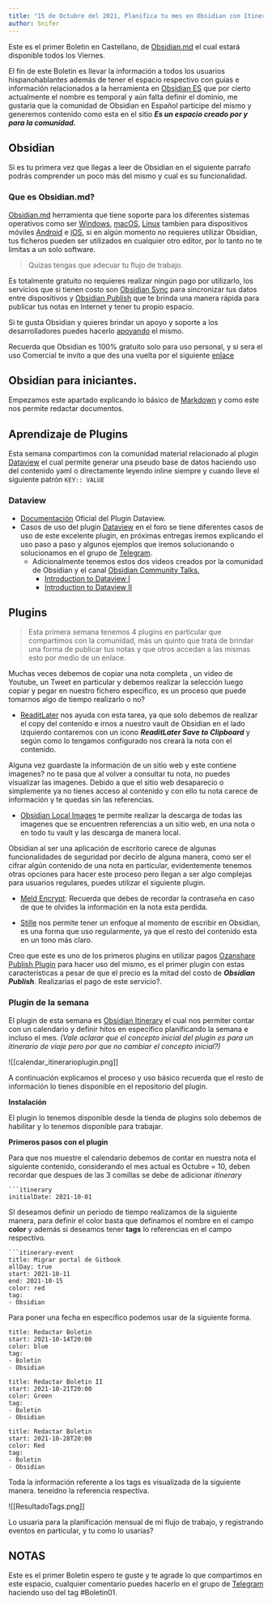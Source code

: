 ```yaml
---
title: "15 de Octubre del 2021, Planifica tu mes en Obsidian con Itinerary"
author: Snifer
---
```


Este es el primer Boletin en Castellano, de [Obsidian.md](https://obsidian.md) el cual estará disponible todos los Viernes. 

El fin de este Boletin es llevar la información a todos los usuarios hispanohablantes además de tener el espacio respectivo con guias e información relacionados a la herramienta en [Obsidian ES](https://obsidian-es.netlify.app/) que por cierto actualmente el nombre es temporal y aún falta definir el dominio, me gustaria que la comunidad de Obsidian en Español participe del mismo y generemos contenido como esta en el sitio ***Es un espacio creado por y para la comunidad.***


## Obsidian
Si es tu primera vez que llegas a leer de Obsidian en el siguiente parrafo podrás comprender un poco más del mismo y cual es su funcionalidad.

### Que es Obsidian.md?
 [Obsidian.md](https://obsidian.md)   herramienta que tiene soporte para los diferentes sistemas operativos como ser [Windows](https://github.com/obsidianmd/obsidian-releases/releases/download/v0.12.15/Obsidian.0.12.15.exe), [macOS](https://github.com/obsidianmd/obsidian-releases/releases/download/v0.12.15/Obsidian-0.12.15-universal.dmg), [Linux](https://github.com/obsidianmd/obsidian-releases/releases/download/v0.12.15/obsidian_0.12.15_amd64.snap)  tambien para dispositivos móviles [Android]() e [iOS](), si en algún momento no requieres utilizar Obsidian, tus ficheros pueden ser utilizados en cualquier otro editor, por lo tanto no te limitas a un solo software. 
 
 > Quizas tengas que adecuar tu flujo de trabajo.

Es totalmente gratuito no requieres realizar ningún pago por utilizarlo, los servicios que si tienen costo son [Obsidian Sync](https://obsidian.md/sync) para sincronizar tus datos entre dispositivos y [Obsidian Publish](https://obsidian.md/publish) que te brinda una manera rápida para publicar tus notas en Internet y tener tu propio espacio. 

Si te gusta Obsidian y quieres brindar un apoyo y soporte a los desarrolladores puedes hacerlo [apoyando](https://obsidian.md/pricing) el mismo. 

Recuerda que Obsidian es 100% gratuito solo para uso personal, y si sera el uso Comercial te invito a que des una vuelta por el siguiente [enlace](https://obsidian.md/pricing)

## Obsidian para iniciantes.

Empezamos este apartado explicando lo básico de  [Markdown](https://obsidian-es.netlify.app/posts/markdown) y como este nos permite redactar documentos. 

## Aprendizaje de Plugins
Esta semana compartimos con la comunidad material relacionado al plugin [Dataview](https://github.com/blacksmithgu/obsidian-dataview) el cual permite generar una pseudo base de datos haciendo uso del contenido yaml o directamente leyendo inline siempre y cuando lleve el siguiente patrón `KEY:: VALUE`

###  Dataview
- [Documentación](https://blacksmithgu.github.io/obsidian-dataview/) Oficial del Plugin Dataview.
- Casos de uso del plugin [Dataview](https://forum.obsidian.md/t/dataview-plugin-snippet-showcase/13673/418) en el foro se tiene diferentes casos de uso de este excelente plugin, en próximas entregas iremos explicando el uso paso a paso y algunos ejemplos que iremos solucionando o solucionamos en el grupo de [Telegram](https://t.me/ObsidianEs). 
	- Adicionalmente tenemos estos dos videos creados por la comunidad de Obsidian y el canal [Obsidian Community Talks.](https://www.youtube.com/channel/UCxNSTq2kmupdR6LD400FpvA)
		- [Introduction to Dataview I](https://www.youtube.com/watch?v=sEgzrRNkgsE)
		- [Introduction to Dataview II](https://www.youtube.com/watch?v=jW5pD4SioFM)

## Plugins
> Esta primera semana tenemos 4 plugins en particular que compartimos con la comunidad, más un quinto que trata de brindar una forma de publicar tus notas y que otros accedan a las mismas esto por medio de un enlace.


Muchas veces debemos de copiar una nota completa , un video de Youtube, un Tweet en particular y debemos realizar la selección luego copiar y pegar en nuestro fichero especifico, es un proceso que puede tomarnos algo de tiempo realizarlo o no?
- [ReaditLater](https://github.com/DominikPieper/obsidian-ReadItLater) nos ayuda con esta tarea, ya que solo debemos de realizar el copy del contenido e irnos a nuestro vault de Obsidian en el lado izquierdo contaremos con un icono ***ReaditLater Save to Clipboard*** y según como lo tengamos configurado nos creará la nota con el contenido. 

Alguna vez guardaste la información de un sitio web y este contiene imagenes? no te pasa que al volver a consultar tu nota, no puedes visualizar las imagenes. Debido a que  el sitio web desaparecio o simplemente ya no tienes acceso al contenido y con ello tu nota carece de información y te quedas sin las referencias.  

-  [Obsidian Local Images](https://github.com/aleksey-rezvov/obsidian-local-images) te permite realizar la descarga de todas las imagenes que se encuentren referencias a un sitio web, en una nota o en todo tu vault y las descarga de manera local. 

Obsidian al ser una aplicación de escritorio carece de algunas funcionalidades de seguridad por decirlo de alguna manera, como ser el cifrar algún contenido de una nota en particular, evidentemente tenemos otras opciones para hacer este proceso pero llegan a ser algo complejas para usuarios regulares,  puedes utilizar el siguiente plugin.

- [Meld Encrypt](https://github.com/meld-cp/obsidian-encrypt): Recuerda que debes de recordar la contraseña en caso de que te olvides la información en la nota esta perdida.

- [Stille](https://github.com/michaellee/stille) nos permite tener un enfoque al momento de escribir en Obsidian, es una forma que uso regularmente, ya que el resto del contenido esta en un tono más claro. 

Creo que este es uno de los primeros plugins en utilizar pagos [Ozanshare Publish Plugin](https://github.com/ozntel/ozanshare-publish-plugin)  para hacer uso del mismo, es el primer plugin con estas caracteristicas a pesar de que el precio es la mitad del costo de ***Obsidian Publish***. Realizarias el pago de este servicio?.  

### Plugin de la semana

El plugin de esta semana es [Obsidian Itinerary](https://github.com/coddingtonbear/obsidian-itinerary) el cual nos permiter contar con un calendario y definir hitos en especifico planificando la semana e incluso el mes. *(Vale aclarar que el concepto inicial del plugin es para un itinerario de viaje pero por que no cambiar el concepto inicial?)*

![[calendar_itinerarioplugin.png]]

A continuación explicamos el proceso y uso básico recuerda que el resto de información lo tienes disponible en el repositorio del plugin. 

**Instalación**

El plugin lo tenemos disponible desde la tienda de plugins solo debemos de habilitar y lo tenemos disponible para trabajar. 

**Primeros pasos con el plugin**

Para que nos muestre el calendario debemos de contar en nuestra nota el siguiente contenido, considerando el mes actual es Octubre = 10, deben recordar que despues de las 3 comillas se debe de adicionar *itinerary* 

```
```itinerary
initialDate: 2021-10-01
```


SI deseamos definir un periodo de tiempo realizamos de la siguiente manera, para definir el color basta que definamos el nombre en  el campo **color** y además si deseamos tener **tags** lo referencias en el campo respectivo. 


```
```itinerary-event
title: Migrar portal de Gitbook
allDay: true
start: 2021-10-11
end: 2021-10-15
color: red
tag:
- Obsidian
```



Para poner una fecha en especifico podemos usar de la siguiente forma. 

```itinerary-event
title: Redactar Boletin
start: 2021-10-14T20:00
color: blue
tag:
- Boletin
- Obsidian
```
```itinerary-event
title: Redactar Boletin II 
start: 2021-10-21T20:00
color: Green
tag:
- Boletin
- Obsidian
```
```itinerary-event
title: Redactar Boletin
start: 2021-10-28T20:00
color: Red
tag:
- Boletin
- Obsidian
```

Toda la información referente a los tags es visualizada de la siguiente manera. teneidno la referencia respectiva. 

![[ResultadoTags.png]]

Lo usuaria para la planificación mensual de mi flujo de trabajo, y registrando eventos en particular, y tu como lo usarias? 

## NOTAS

Este es el primer Boletin espero te guste y te agrade lo que compartimos en este espacio, cualquier comentario puedes hacerlo en el grupo de [Telegram](https://t.me/ObsidianEs)  haciendo uso del tag #Boletin01.  


